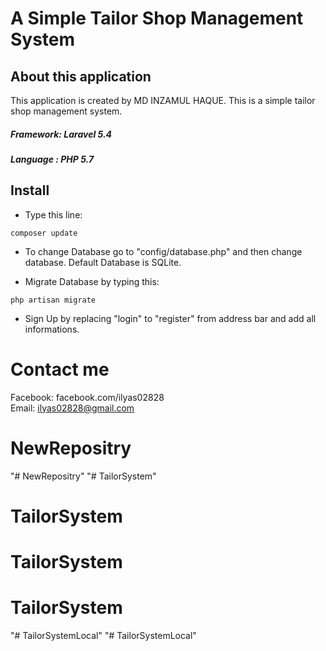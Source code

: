 # A Simple Tailor Shop Management System

## About this application

This application is created by MD INZAMUL HAQUE. This is a simple tailor shop management system. <br>
##### Framework: Laravel 5.4
##### Language : PHP 5.7

## Install
- Type this line:
```
composer update
```
- To change Database go to "config/database.php" and then change database. Default Database is SQLite.

- Migrate Database by typing this:
```
php artisan migrate
```
- Sign Up by replacing "login" to "register" from address bar and add all informations.



# Contact me 
Facebook: facebook.com/ilyas02828 <br>
Email: ilyas02828@gmail.com
# NewRepositry
"# NewRepositry" 
"# TailorSystem" 
# TailorSystem
# TailorSystem
# TailorSystem
"# TailorSystemLocal" 
"# TailorSystemLocal" 
